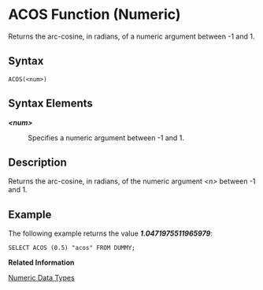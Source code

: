 <!-- loio20da43ce751910148d53a3c6f36d4873 -->

# ACOS Function \(Numeric\)

Returns the arc-cosine, in radians, of a numeric argument between -1 and 1.



<a name="loio20da43ce751910148d53a3c6f36d4873__sql_function_acos_1sql_function_acos_syntax"/>

## Syntax

```
ACOS(<num>)
```



## Syntax Elements


<dl>
<dt><b>

*<num\>*

</b></dt>
<dd>

Specifies a numeric argument between -1 and 1.



</dd>
</dl>



<a name="loio20da43ce751910148d53a3c6f36d4873__sql_function_acos_1sql_function_acos_description"/>

## Description

Returns the arc-cosine, in radians, of the numeric argument *<n\>* between -1 and 1.



<a name="loio20da43ce751910148d53a3c6f36d4873__sql_function_acos_1sql_function_acos_examples"/>

## Example

The following example returns the value ***1.0471975511965979***:

```
SELECT ACOS (0.5) "acos" FROM DUMMY;
```

**Related Information**  


[Numeric Data Types](../numeric-data-types-4ee2f26.md "Numeric data types are used to store numeric information.")

